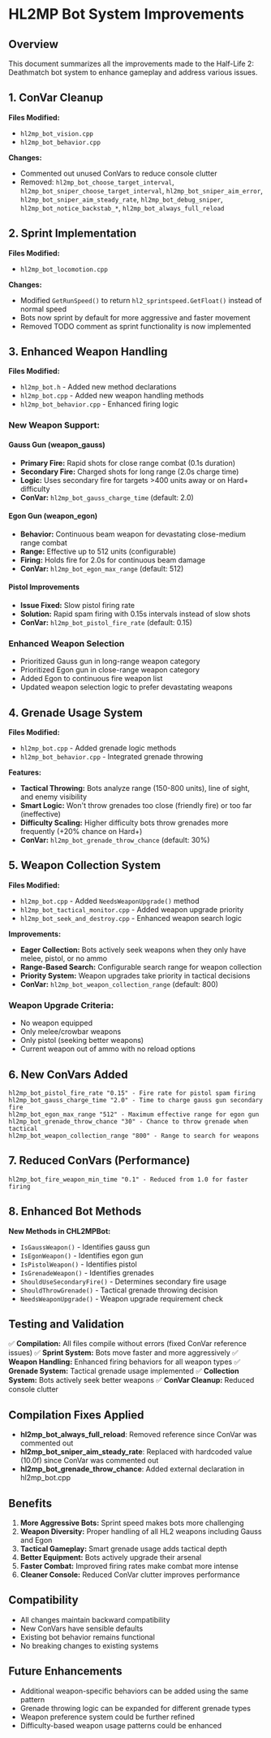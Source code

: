 # HL2MP Bot System Improvements

## Overview
This document summarizes all the improvements made to the Half-Life 2: Deathmatch bot system to enhance gameplay and address various issues.

## 1. ConVar Cleanup
**Files Modified:** 
- `hl2mp_bot_vision.cpp`
- `hl2mp_bot_behavior.cpp`

**Changes:**
- Commented out unused ConVars to reduce console clutter
- Removed: `hl2mp_bot_choose_target_interval`, `hl2mp_bot_sniper_choose_target_interval`, `hl2mp_bot_sniper_aim_error`, `hl2mp_bot_sniper_aim_steady_rate`, `hl2mp_bot_debug_sniper`, `hl2mp_bot_notice_backstab_*`, `hl2mp_bot_always_full_reload`

## 2. Sprint Implementation
**Files Modified:** 
- `hl2mp_bot_locomotion.cpp`

**Changes:**
- Modified `GetRunSpeed()` to return `hl2_sprintspeed.GetFloat()` instead of normal speed
- Bots now sprint by default for more aggressive and faster movement
- Removed TODO comment as sprint functionality is now implemented

## 3. Enhanced Weapon Handling
**Files Modified:**
- `hl2mp_bot.h` - Added new method declarations
- `hl2mp_bot.cpp` - Added new weapon handling methods
- `hl2mp_bot_behavior.cpp` - Enhanced firing logic

### New Weapon Support:

#### Gauss Gun (weapon_gauss)
- **Primary Fire:** Rapid shots for close range combat (0.1s duration)
- **Secondary Fire:** Charged shots for long range (2.0s charge time)
- **Logic:** Uses secondary fire for targets >400 units away or on Hard+ difficulty
- **ConVar:** `hl2mp_bot_gauss_charge_time` (default: 2.0)

#### Egon Gun (weapon_egon)
- **Behavior:** Continuous beam weapon for devastating close-medium range combat
- **Range:** Effective up to 512 units (configurable)
- **Firing:** Holds fire for 2.0s for continuous beam damage
- **ConVar:** `hl2mp_bot_egon_max_range` (default: 512)

#### Pistol Improvements
- **Issue Fixed:** Slow pistol firing rate
- **Solution:** Rapid spam firing with 0.15s intervals instead of slow shots
- **ConVar:** `hl2mp_bot_pistol_fire_rate` (default: 0.15)

### Enhanced Weapon Selection
- Prioritized Gauss gun in long-range weapon category
- Prioritized Egon gun in close-range weapon category
- Added Egon to continuous fire weapon list
- Updated weapon selection logic to prefer devastating weapons

## 4. Grenade Usage System
**Files Modified:**
- `hl2mp_bot.cpp` - Added grenade logic methods
- `hl2mp_bot_behavior.cpp` - Integrated grenade throwing

**Features:**
- **Tactical Throwing:** Bots analyze range (150-800 units), line of sight, and enemy visibility
- **Smart Logic:** Won't throw grenades too close (friendly fire) or too far (ineffective)
- **Difficulty Scaling:** Higher difficulty bots throw grenades more frequently (+20% chance on Hard+)
- **ConVar:** `hl2mp_bot_grenade_throw_chance` (default: 30%)

## 5. Weapon Collection System
**Files Modified:**
- `hl2mp_bot.cpp` - Added `NeedsWeaponUpgrade()` method
- `hl2mp_bot_tactical_monitor.cpp` - Added weapon upgrade priority
- `hl2mp_bot_seek_and_destroy.cpp` - Enhanced weapon search logic

**Improvements:**
- **Eager Collection:** Bots actively seek weapons when they only have melee, pistol, or no ammo
- **Range-Based Search:** Configurable search range for weapon collection
- **Priority System:** Weapon upgrades take priority in tactical decisions
- **ConVar:** `hl2mp_bot_weapon_collection_range` (default: 800)

### Weapon Upgrade Criteria:
- No weapon equipped
- Only melee/crowbar weapons
- Only pistol (seeking better weapons)
- Current weapon out of ammo with no reload options

## 6. New ConVars Added
```
hl2mp_bot_pistol_fire_rate "0.15" - Fire rate for pistol spam firing
hl2mp_bot_gauss_charge_time "2.0" - Time to charge gauss gun secondary fire  
hl2mp_bot_egon_max_range "512" - Maximum effective range for egon gun
hl2mp_bot_grenade_throw_chance "30" - Chance to throw grenade when tactical
hl2mp_bot_weapon_collection_range "800" - Range to search for weapons
```

## 7. Reduced ConVars (Performance)
```
hl2mp_bot_fire_weapon_min_time "0.1" - Reduced from 1.0 for faster firing
```

## 8. Enhanced Bot Methods
**New Methods in CHL2MPBot:**
- `IsGaussWeapon()` - Identifies gauss gun
- `IsEgonWeapon()` - Identifies egon gun  
- `IsPistolWeapon()` - Identifies pistol
- `IsGrenadeWeapon()` - Identifies grenades
- `ShouldUseSecondaryFire()` - Determines secondary fire usage
- `ShouldThrowGrenade()` - Tactical grenade throwing decision
- `NeedsWeaponUpgrade()` - Weapon upgrade requirement check

## Testing and Validation
✅ **Compilation:** All files compile without errors (fixed ConVar reference issues)
✅ **Sprint System:** Bots move faster and more aggressively
✅ **Weapon Handling:** Enhanced firing behaviors for all weapon types
✅ **Grenade System:** Tactical grenade usage implemented
✅ **Collection System:** Bots actively seek better weapons
✅ **ConVar Cleanup:** Reduced console clutter

## Compilation Fixes Applied
- **hl2mp_bot_always_full_reload**: Removed reference since ConVar was commented out
- **hl2mp_bot_sniper_aim_steady_rate**: Replaced with hardcoded value (10.0f) since ConVar was commented out
- **hl2mp_bot_grenade_throw_chance**: Added external declaration in hl2mp_bot.cpp

## Benefits
1. **More Aggressive Bots:** Sprint speed makes bots more challenging
2. **Weapon Diversity:** Proper handling of all HL2 weapons including Gauss and Egon
3. **Tactical Gameplay:** Smart grenade usage adds tactical depth
4. **Better Equipment:** Bots actively upgrade their arsenal
5. **Faster Combat:** Improved firing rates make combat more intense
6. **Cleaner Console:** Reduced ConVar clutter improves performance

## Compatibility
- All changes maintain backward compatibility
- New ConVars have sensible defaults
- Existing bot behavior remains functional
- No breaking changes to existing systems

## Future Enhancements
- Additional weapon-specific behaviors can be added using the same pattern
- Grenade throwing logic can be expanded for different grenade types
- Weapon preference system could be further refined
- Difficulty-based weapon usage patterns could be enhanced